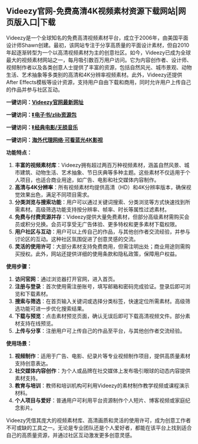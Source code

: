 <h2>Videezy官网-免费高清4K视频素材资源下载网站|网页版入口|下载</h2>
<p>Videezy是一个全球知名的免费高清视频素材平台，成立于2006年，由美国平面设计师Shawn创建。最初，该网站专注于分享高质量的平面设计素材，但自2010年起逐渐转型为一个以高清视频素材为主的创意社区。如今，Videezy已成为全球最大的视频素材网站之一，每月吸引数百万用户访问。它为内容创作者、设计师、视频制作者以及各类创意人士提供了丰富的资源，包括自然风光、城市景观、动物生活、艺术抽象等多类别的高清和4K分辨率视频素材。此外，Videezy还提供After Effects模板等设计资源，支持用户自由下载和商用，同时允许用户上传自己的作品并参与社区互动。</p>
<p><strong>一键访问：</strong><a href="https://www.xxsnav.com/sites/17404.html" target="_blank"><strong>Videezy官网最新网址</strong></a></p>
<p><strong>一键访问：</strong><a href="https://pan.quark.cn/s/97703bfac418" target="_blank"><strong>⏬电子书/zlib资源包</strong></a></p>
<p><strong>一键访问：</strong><a href="https://pan.quark.cn/s/0db22432c259" target="_blank"><strong>⏬经典电影/无损音乐</strong></a></p>
<p><strong>一键访问：</strong><a href="http://ip.harmonylink.net/share/e82025" target="_blank"><strong>海外代理网络·可看蓝光4K影视</strong></a></p>
<p><strong>功能特点：</strong></p>
<ol>
  <li><strong>丰富的视频素材库</strong>：Videezy拥有超过两百万种视频素材，涵盖自然风景、城市建筑、动物生活、艺术抽象、节日庆典等多种主题。这些素材不仅适用于个人项目，也适合商业用途，如广告、电影和社交媒体内容制作。</li>
  <li><strong>高清与4K分辨率</strong>：所有视频素材均提供高清（HD）和4K分辨率版本，确保视觉效果出色，满足不同项目需求。</li>
  <li><strong>分类浏览与搜索功能</strong>：用户可以通过关键词搜索、分类浏览等方式快速找到所需素材。高级筛选功能支持按分辨率、帧率、时长等属性过滤素材。</li>
  <li><strong>免费与付费资源并存</strong>：Videezy提供大量免费素材，但部分高级素材需购买会员或积分兑换。会员可享受无广告体验、更多特权和更多素材下载权限。</li>
  <li><strong>用户社区与互动</strong>：用户可以上传自己的作品，与其他创作者交流经验，并参与讨论区的互动。这种社区氛围促进了创意灵感的交流。</li>
  <li><strong>灵活的使用许可</strong>：大部分素材支持免费商用，但需注明出处；商业用途则需购买授权。此外，网站还提供详细的使用条款和隐私政策，保障用户权益。</li>
</ol>
<p><strong>使用步骤：</strong></p>
<ol>
  <li><strong>访问官网</strong>：通过浏览器打开官网，进入首页。</li>
  <li><strong>注册与登录</strong>：首次使用需注册账号，填写邮箱和密码完成验证。登录后即可浏览和下载素材。</li>
  <li><strong>搜索与筛选</strong>：在首页输入关键词或选择分类标签，快速定位所需素材。高级筛选功能可进一步优化搜索结果。</li>
  <li><strong>下载与预览</strong>：点击素材预览页面，确认无误后即可下载高清视频文件。部分素材支持在线预览。</li>
  <li><strong>上传与分享</strong>：注册用户可上传自己的作品至平台，与其他创作者交流经验。</li>
</ol>
<p><strong>使用场景：</strong></p>
<ol>
  <li><strong>视频制作</strong>：适用于广告、电影、纪录片等专业视频制作项目，提供高质量素材支持创意表达。</li>
  <li><strong>社交媒体内容创作</strong>：为个人或品牌在社交媒体上发布吸引眼球的动态内容提供素材支持。</li>
  <li><strong>教育与培训</strong>：教师和培训机构可利用Videezy的素材制作教学视频或课程演示材料。</li>
  <li><strong>个人项目与爱好</strong>：普通用户可利用平台资源制作个人短片、博客视频或家庭纪念影片。</li>
</ol>
<p>Videezy凭借其庞大的视频素材库、高清画质和灵活的使用许可，成为创意工作者不可或缺的工具之一。无论是专业团队还是个人爱好者，都能在该平台上找到适合自己的高质量资源，并通过社区互动激发更多创意灵感。</p>

